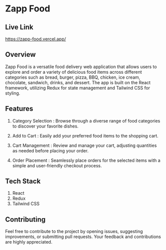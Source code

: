 # Zapp Food

## Live Link

https://zapp-food.vercel.app/

## Overview

Zapp Food is a versatile food delivery web application that allows users to explore and order a variety of delicious food items across different categories such as bread, burger, pizza, BBQ, chicken, ice cream, chocolate, sandwich, drinks, and dessert. The app is built on the React framework, utilizing Redux for state management and Tailwind CSS for styling.

## Features

1. Category Selection : Browse through a diverse range of food categories to discover your favorite dishes.

2. Add to Cart : Easily add your preferred food items to the shopping cart.

3. Cart Management : Review and manage your cart, adjusting quantities as needed before placing your order.

4. Order Placement : Seamlessly place orders for the selected items with a simple and user-friendly checkout process.

## Tech Stack

1. React
2. Redux
3. Tailwind CSS

## Contributing

Feel free to contribute to the project by opening issues, suggesting improvements, or submitting pull requests. Your feedback and contributions are highly appreciated.
